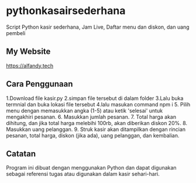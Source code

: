 # pythonkasairsederhana
Script Python kasir sederhana, Jam Live, Daftar menu dan diskon, dan uang pembeli

## My Website
https://alfandy.tech

## Cara Penggunaan

1.Download file kasir.py
2.simpan file tersebut di dalam folder
3.Lalu buka termnial dan buka lokasi file tersebut
4.lalu masukan command npm i
5. Pilih menu dengan memasukkan angka (1-5) atau ketik 'selesai' untuk mengakhiri pesanan.
6. Masukkan jumlah pesanan.
7. Total harga akan dihitung, dan jika total harga melebihi 100rb, akan diberikan diskon 20%.
8. Masukkan uang pelanggan.
9. Struk kasir akan ditampilkan dengan rincian pesanan, total harga, diskon (jika ada), uang pelanggan, dan kembalian.

## Catatan


Program ini dibuat dengan menggunakan Python dan dapat digunakan sebagai referensi tugas atau digunakan dalam kasir sehari-hari.












